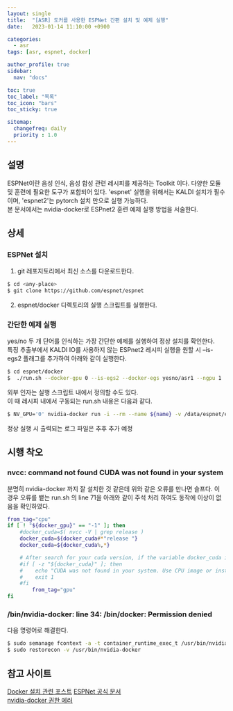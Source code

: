 ```yaml
---
layout: single
title:  "[ASR] 도커를 사용한 ESPNet 간편 설치 및 예제 실행"
date:   2023-01-14 11:10:00 +0900

categories:
  - asr
tags: [asr, espnet, docker]

author_profile: true
sidebar:
  nav: "docs"

toc: true
toc_label: "목록"
toc_icon: "bars"
toc_sticky: true

sitemap:
  changefreq: daily
  priority : 1.0
---
```


## 설명
ESPNet이란 음성 인식, 음성 합성 관련 레시피를 제공하는 Toolkit 이다. 다양한 모듈 및 훈련에 필요한 도구가 포함되어 있다. 'espnet' 실행을 위해서는 KALDI 설치가 필수이며, 'espnet2'는 pytorch 설치 만으로 실행 가능하다.  
본 문서에서는 nvidia-docker로 ESPnet2 훈련 예제 실행 방법을 서술한다.  

## 상세  
### ESPNet 설치  
1. git 레포지토리에서 최신 소스를 다운로드한다.  
```bash
$ cd <any-place>
$ git clone https://github.com/espnet/espnet
```
2. espnet/docker 디렉토리의 실행 스크립트를 실행한다.  

### 간단한 예제 실행  
yes/no 두 개 단어를 인식하는 가장 간단한 예제를 실행하여 정상 설치를 확인한다.  
특징 추출부에서 KALDI IO를 사용하지 않는 ESPnet2 레시피 실행을 원할 시 –is-egs2 플래그를 추가하여 아래와 같이 실행한다.  
```bash
$ cd espnet/docker
$  ./run.sh --docker-gpu 0 --is-egs2 --docker-egs yesno/asr1 --ngpu 1
```
외부 인자는 실행 스크립트 내에서 정의할 수도 있다.  
이 때 레시피 내에서 구동되는 run.sh 내용은 다음과 같다.  
```bash
$ NV_GPU='0' nvidia-docker run -i --rm --name ${name} -v /data/espnet/egs:/espnet/egs -v /data/espnet/espnet:/espnet/espnet -v /data/espnet/test:/espnet/test -v /data/espnet/utils:/esp       net/utils -v /data/espnet/egs2:/espnet/egs2 -v /data/espnet/espnet2:/espnet/espnet2 -v /dev/shm:/dev/shm espnet/espnet:gpu-latest-user-hanni /bin/bash -c 'cd /espnet/egs2/yesno/asr1; ./run.sh --ngpu 1’
```
정상 실행 시 출력되는 로그 파일은 추후 추가 예정  

## 시행 착오
### nvcc: command not found CUDA was not found in your system
분명히 nvidia-docker 까지 잘 설치한 것 같은데 위와 같은 오류를 만나면 슬프다. 이 경우 오류를 뱉는 run.sh 의 line 71을 아래와 같이 주석 처리 하여도 동작에 이상이 없음을 확인하였다.  
```bash
from_tag="cpu"
if [ ! "${docker_gpu}" == "-1" ]; then
    #docker_cuda=$( nvcc -V | grep release )
    docker_cuda=${docker_cuda#*"release "}
    docker_cuda=${docker_cuda%,*}

    # After search for your cuda version, if the variable docker_cuda is empty the program will raise an error
    #if [ -z "${docker_cuda}" ]; then
    #    echo "CUDA was not found in your system. Use CPU image or install NVIDIA-DOCKER, CUDA for GPU image."
    #    exit 1
    #fi
        from_tag="gpu"
fi
```  

### /bin/nvidia-docker: line 34: /bin/docker: Permission denied
다음 명령어로 해결한다.
```bash
$ sudo semanage fcontext -a -t container_runtime_exec_t /usr/bin/nvidia-docker
$ sudo restorecon -v /usr/bin/nvidia-docker
```

## 참고 사이트  
[Docker 설치 관련 포스트](https://0l-hnh.github.io/docker/docker-install  )
[ESPNet 공식 문서](https://espnet.github.io/espnet/docker.html  )  
[nvidia-docker 권한 에러](https://github.com/NVIDIA/nvidia-docker/issues/814  )